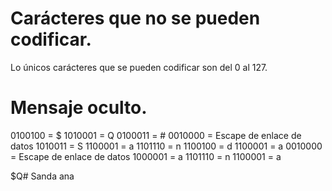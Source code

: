 # Carácteres que no se pueden codificar.
Lo únicos carácteres que se pueden codificar son del 0 al 127.

# Mensaje oculto.

0100100 = $
1010001 = Q
0100011 = #
0010000 = Escape de enlace de datos
1010011 = S
1100001 = a
1101110 = n
1100100 = d
1100001 = a
0010000 = Escape de enlace de datos
1000001 = a
1101110 = n
1100001 = a

$Q# Sanda ana